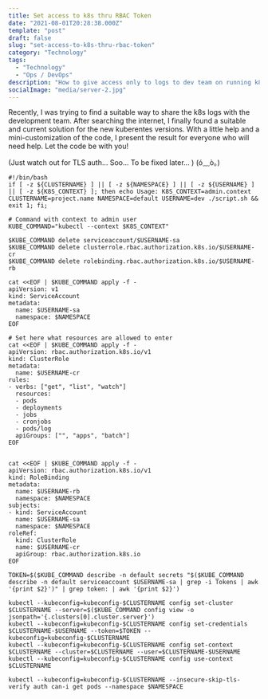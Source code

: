 ```yaml
---
title: Set access to k8s thru RBAC Token
date: "2021-08-01T20:28:38.000Z"
template: "post"
draft: false
slug: "set-access-to-k8s-thru-rbac-token"
category: "Technology"
tags:
  - "Technology"
  - "Ops / DevOps"
description: "How to give access only to logs to dev team on running k8s env? I finally found gist snippet that works"
socialImage: "media/server-2.jpg"
---
```

Recently, I was trying to find a suitable way to share the k8s logs with the development team. After searching the internet, I finally found a suitable and current solution for the new kuberentes versions. With a little help and a mini-customization of the code, I present the result for everyone who will need help. Let the code be with you!

(Just watch out for TLS auth... Soo... To be fixed later... )   (ó﹏ò｡)

```shell
#!/bin/bash
if [ -z ${CLUSTERNAME} ] || [ -z ${NAMESPACE} ] || [ -z ${USERNAME} ] || [ -z ${K8S_CONTEXT} ]; then echo Usage: K8S_CONTEXT=admin.context CLUSTERNAME=project.name NAMESPACE=default USERNAME=dev ./script.sh && exit 1; fi;

# Command with context to admin user
KUBE_COMMAND="kubectl --context $K8S_CONTEXT"

$KUBE_COMMAND delete serviceaccount/$USERNAME-sa
$KUBE_COMMAND delete clusterrole.rbac.authorization.k8s.io/$USERNAME-cr
$KUBE_COMMAND delete rolebinding.rbac.authorization.k8s.io/$USERNAME-rb

cat <<EOF | $KUBE_COMMAND apply -f -
apiVersion: v1
kind: ServiceAccount
metadata:
  name: $USERNAME-sa
  namespace: $NAMESPACE
EOF

# Set here what resources are allowed to enter
cat <<EOF | $KUBE_COMMAND apply -f -
apiVersion: rbac.authorization.k8s.io/v1
kind: ClusterRole
metadata:
  name: $USERNAME-cr
rules:
- verbs: ["get", "list", "watch"]
  resources: 
  - pods
  - deployments
  - jobs
  - cronjobs
  - pods/log
  apiGroups: ["", "apps", "batch"]
EOF


cat <<EOF | $KUBE_COMMAND apply -f -
apiVersion: rbac.authorization.k8s.io/v1
kind: RoleBinding
metadata:
  name: $USERNAME-rb
  namespace: $NAMESPACE
subjects:
- kind: ServiceAccount
  name: $USERNAME-sa
  namespace: $NAMESPACE
roleRef:
  kind: ClusterRole
  name: $USERNAME-cr
  apiGroup: rbac.authorization.k8s.io
EOF

TOKEN=$($KUBE_COMMAND describe -n default secrets "$($KUBE_COMMAND describe -n default serviceaccount $USERNAME-sa | grep -i Tokens | awk '{print $2}')" | grep token: | awk '{print $2}')

kubectl --kubeconfig=kubeconfig-$CLUSTERNAME config set-cluster $CLUSTERNAME --server=$($KUBE_COMMAND config view -o jsonpath='{.clusters[0].cluster.server}')
kubectl --kubeconfig=kubeconfig-$CLUSTERNAME config set-credentials $CLUSTERNAME-$USERNAME --token=$TOKEN --kubeconfig=kubeconfig-$CLUSTERNAME
kubectl --kubeconfig=kubeconfig-$CLUSTERNAME config set-context $CLUSTERNAME --cluster=$CLUSTERNAME --user=$CLUSTERNAME-$USERNAME
kubectl --kubeconfig=kubeconfig-$CLUSTERNAME config use-context $CLUSTERNAME

kubectl --kubeconfig=kubeconfig-$CLUSTERNAME --insecure-skip-tls-verify auth can-i get pods --namespace $NAMESPACE
```